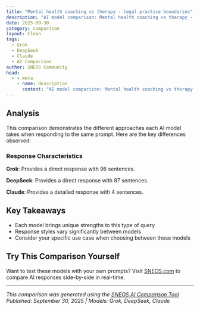```yaml
---
title: "Mental health coaching vs therapy - legal practice boundaries"
description: "AI model comparison: Mental health coaching vs therapy - legal practice boundaries..."
date: 2025-09-30
category: comparison
layout: Clean
tags:
  - Grok
  - DeepSeek
  - Claude
  - AI Comparison
author: SNEOS Community
head:
  - - meta
    - name: description
      content: "AI model comparison: Mental health coaching vs therapy - legal practice boundaries..."
---
```


<ChatComparison
  title="Mental health coaching vs therapy - legal practice boundaries"
  prompt="Mental health coaching vs therapy - legal practice boundaries"
  :responses='{
    "Grok": "Mental health coaching and therapy are two distinct practices that serve different purposes, and understanding the legal and professional boundaries between them is critical to ensure compliance with regulations and to protect both the practitioner and the client. Below is an overview of the differences and legal practice boundaries between mental health coaching and therapy.\n\n### 1. **Definitions and Scope of Practice**\n   - **Mental Health Coaching**:\n     - Focuses on personal development, goal-setting, and helping clients achieve specific life objectives (e.g., career growth, stress management, or lifestyle changes).\n     - Coaches work with clients who are generally mentally healthy and seeking guidance to improve their performance or well-being.\n     - Coaching is not a regulated profession in most jurisdictions, meaning there are often no specific legal requirements for licensure or certification to practice. However, coaches must avoid providing services that constitute therapy.\n     - Coaches are not trained or legally authorized to diagnose or treat mental health disorders.\n   - **Therapy (Counseling/Psychotherapy)**:\n     - Involves the diagnosis and treatment of mental health disorders, emotional distress, or behavioral issues.\n     - Therapists are trained professionals (e.g., psychologists, licensed clinical social workers, marriage and family therapists) who are licensed by state or national boards to provide clinical interventions.\n     - Therapy is a regulated profession, and practitioners must adhere to strict legal and ethical guidelines, including maintaining client confidentiality under laws like HIPAA (Health Insurance Portability and Accountability Act) in the U.S.\n\n   **Key Boundary**: Coaches must not cross into diagnosing or treating mental health conditions, as this is outside their scope of practice and can constitute practicing therapy without a license, which is illegal in many jurisdictions.\n\n---\n\n### 2. **Legal Practice Boundaries**\n   - **Licensure and Regulation**:\n     - Therapists must be licensed to practice in their state or country, which typically requires a graduate degree, supervised clinical hours, and passing a licensure exam.\n     - Mental health coaching is often unregulated, but coaches must be careful not to advertise or provide services that imply they are offering therapy. For example, using terms like \u201Ccounseling,\u201D \u201Cpsychotherapy,\u201D or claiming to treat mental health conditions can be seen as practicing without a license.\n   - **Scope of Practice Violations**:\n     - Coaches who attempt to address deep-seated trauma, severe anxiety, depression, or other mental health disorders risk legal consequences for practicing therapy without a license.\n     - In the U.S., state laws (e.g., licensing boards for psychologists or counselors) define what constitutes the practice of therapy. For example, offering interventions for mental health diagnoses or using clinical language could violate these laws.\n   - **Referral Obligations**:\n     - Coaches are ethically and sometimes legally obligated to refer clients to licensed therapists if they suspect a mental health issue beyond their scope (e.g., suicidal ideation, severe depression).\n     - Failing to refer a client in need of therapy could result in liability if harm occurs.\n   - **Confidentiality**:\n     - Therapists are bound by strict confidentiality laws (e.g., HIPAA in the U.S.) and ethical codes to protect client privacy.\n     - Coaching does not typically fall under these same legal protections, though coaches should still maintain confidentiality as a best practice and may be subject to general privacy laws.\n\n   **Key Boundary**: Coaches must clearly define their role and avoid any implication of providing clinical services. This includes disclaimers in contracts or marketing materials stating that coaching is not therapy and does not address mental health disorders.\n\n---\n\n### 3. **Ethical Considerations**\n   - Coaches should adhere to ethical guidelines (e.g., those provided by organizations like the International Coach Federation, ICF) to avoid misleading clients about their qualifications or services.\n   - Therapists are held to stricter ethical standards by licensing boards and professional organizations (e.g., American Psychological Association, APA), which include specific protocols for client care, boundaries, and dual relationships.\n   - Coaches must be transparent about their lack of clinical training if a client raises concerns about mental health issues, and they should have a referral network of licensed professionals.\n\n---\n\n### 4. **Practical Boundaries**\n   - **Training**:\n     - Therapists undergo extensive formal education (often a master\u2019s or doctoral degree) in psychology, counseling, or social work, along with clinical supervision.\n     - Coaches may complete certification programs (e.g., through ICF-accredited programs), but these are not equivalent to clinical training and do not qualify them to treat mental health conditions.\n   - **Language and Marketing**:\n     - Coaches should avoid using clinical terms like \u201Cdiagnosis,\u201D \u201Ctreatment,\u201D \u201Cpatient,\u201D or \u201Ctherapy\u201D in their practice or advertising.\n     - Marketing materials should emphasize personal growth, life skills, or performance rather than mental health treatment.\n   - **Clientele**:\n     - Coaches typically work with clients who are functioning well but seeking improvement in specific areas.\n     - Therapists work with clients who may have diagnosable conditions or significant emotional challenges.\n\n   **Key Boundary**: Coaches should assess a client\u2019s needs during initial consultations and decline working with individuals who require therapeutic intervention, referring them to a licensed professional instead.\n\n---\n\n### 5. **Legal Risks for Coaches**\n   - **Practicing Without a License**: If a coach provides services resembling therapy (e.g., addressing trauma or diagnosing disorders), they could face lawsuits or penalties from state licensing boards.\n     - Penalties can include fines, cease-and-desist orders, or, in severe cases, criminal charges.\n   - **Liability for Harm**: If a coach fails to refer a client with serious mental health needs and the client experiences harm (e.g., worsening condition or suicide), the coach could face negligence claims.\n   - **Contractual Clarity**: Coaches should use clear contracts or agreements that outline the scope of their services, explicitly stating that they do not provide therapy or medical advice.\n\n---\n\n### 6. **Jurisdictional Variations**\n   - Legal boundaries between coaching and therapy vary by country and state/province. For example:\n     - In the U.S., each state has its own licensing laws for therapists, and some states have begun exploring regulations for life coaching.\n     - In the UK, therapy is regulated by bodies like the British Association for Counselling and Psychotherapy (BACP), while coaching remains largely unregulated but must not overlap with clinical practice.\n     - In Canada, therapy is regulated at the provincial level, and coaches must avoid practicing psychotherapy without a license.\n   - Coaches and therapists should familiarize themselves with local laws to ensure compliance.\n\n---\n\n### 7. **Best Practices for Mental Health Coaches**\n   - **Training**: Obtain certification from reputable organizations (e.g., ICF) to establish credibility and learn ethical boundaries.\n   - **Disclaimers**: Include clear statements in contracts, websites, and marketing materials that coaching is not therapy or a substitute for mental health treatment.\n   - **Referrals**: Build a network of licensed therapists to refer clients when issues beyond coaching arise.\n   - **Boundaries**: Regularly assess whether a client\u2019s needs fall within the coaching scope and communicate openly if they do not.\n   - **Insurance**: Consider professional liability insurance to protect against potential legal claims.\n\n---\n\n### 8. **When Does Coaching Cross into Therapy?**\n   Here are some red flags that a coach may be overstepping legal and ethical boundaries:\n   - Attempting to address past trauma or deep emotional issues.\n   - Offering advice on diagnosable conditions like depression, anxiety, or PTSD.\n   - Using therapeutic techniques (e.g., cognitive-behavioral therapy tools) without proper training or licensure.\n   - Failing to refer a client who exhibits signs of a mental health crisis.\n\n---\n\n### Conclusion\nMental health coaching and therapy serve different purposes, with therapy being a regulated, clinical practice and coaching focusing on personal growth for generally healthy individuals. Legal boundaries are critical to ensure coaches do not inadvertently practice therapy without a license, which can result in significant legal and ethical consequences. Coaches must remain vigilant about their scope of practice, use clear disclaimers, and refer clients to licensed therapists when necessary. Consulting with a legal professional familiar with local regulations is also advisable to ensure compliance. If you have a specific jurisdiction or situation in mind, I can help narrow down the guidance further.",
    "DeepSeek": "Of course. This is a critical distinction, especially for both consumers and practitioners to understand. The line between mental health coaching and therapy is defined by legal practice boundaries, which exist to protect the public from harm.\n\nHere\u2019s a detailed breakdown of the differences, focusing on the legal and practical boundaries.\n\n---\n\n### Executive Summary\n\nThe core legal difference is that **therapy (counseling, psychotherapy) is a licensed, regulated healthcare service** for diagnosing and treating mental illness. **Coaching is an unregulated, non-clinical service** focused on personal growth, performance, and goal achievement. A coach operating outside their boundaries and providing therapy is likely engaging in the unlicensed, and therefore illegal, practice of medicine or psychotherapy.\n\n---\n\n### Comparison Table: Mental Health Coaching vs. Therapy\n\n| Feature | Mental Health Coaching | Therapy (Psychotherapy/Counseling) |\n| :--- | :--- | :--- |\n| **Primary Focus** | **Present \u0026 Future.** Goal achievement, performance, personal growth, and building skills for a better life. | **Past \u0026 Present.** Healing from past trauma, diagnosing and treating mental health disorders, relieving psychological suffering. |\n| **Core Question** | \u0022How can we move you forward toward your goals?\u0022 | \u0022Why are you feeling or behaving this way, and how can we heal it?\u0022 |\n| **Relationship** | Collaborative partnership. The client is seen as creative, resourceful, and whole. | Clinical relationship. The therapist is an expert assessing and treating a patient\u0027s mental health condition. |\n| **Regulation \u0026 Licensing** | **Unregulated.** No mandatory license. Credentials are optional (e.g., ICF, NBHWC). | **Highly Regulated.** Requires a state-issued license (e.g., LCSW, LMFT, LPCC, Psy.D.). Rigorous education, supervised hours, and exams are mandatory. |\n| **Legal Scope of Practice** | **Cannot** diagnose or treat mental health conditions. Works with clinically \u0022well\u0022 populations. | **Legally authorized** to diagnose (using DSM-5/ICD-10) and treat mental, emotional, and behavioral disorders. |\n| **Methods** | Action planning, accountability, values clarification, strengths-based approaches, motivational interviewing. | Evidence-based therapeutic modalities (CBT, DBT, Psychodynamic, EMDR, etc.), clinical assessment, diagnosis, treatment planning. |\n| **Payment** | Typically private pay. Not covered by health insurance. | Often covered by health insurance (in the US) due to being a medical service. |\n| **Ideal Client** | Someone feeling \u0022stuck\u0022 in life, seeking clarity, navigating a transition, or wanting to improve performance or wellness. | Someone experiencing significant distress, impaired functioning, or symptoms of a mental health disorder (e.g., depression, anxiety, PTSD). |\n\n---\n\n### Deep Dive into Legal Practice Boundaries\n\nThe legal boundaries are the most critical aspect. Practicing therapy without a license is a criminal offense that can result in fines, cease-and-desist orders, and even jail time.\n\n#### 1. Diagnosis: The Bright Red Line\n*   **Therapy:** Licensed therapists are trained and legally permitted to use the *Diagnostic and Statistical Manual of Mental Disorders (DSM-5)* or the *International Classification of Diseases (ICD-10)* to diagnose conditions like Major Depressive Disorder, Generalized Anxiety Disorder, or PTSD.\n*   **Coaching:** A coach **must never diagnose a condition**. They cannot say, \u0022It sounds like you have anxiety.\u0022 They can only work with the client\u0027s stated experience, e.g., \u0022You\u0027ve mentioned feeling very stressed and overwhelmed.\u0022\n\n#### 2. Treatment: The Other Bright Red Line\n*   **Therapy:** \u0022Treatment\u0022 involves clinical interventions aimed at alleviating the symptoms of a diagnosed disorder. This includes processing trauma, restructuring cognitive distortions, and reducing suicidal ideation.\n*   **Coaching:** A coach **cannot treat a mental illness**. They cannot create a \u0022treatment plan\u0022 for depression. They can, however, create an \u0022action plan\u0022 for a client who wants to build better sleep habits or improve work-life balance, even if that client also has a diagnosis (and is concurrently seeing a therapist).\n\n#### 3. The \u0022Dabble\u0022 Danger\nA common ethical and legal pitfall for coaches is \u0022dabbling\u0022 in therapeutic techniques. A coach should not:\n*   Lead a client through a guided imagery exercise to process a childhood trauma.\n*   Use exposure and response prevention (a core technique for OCD) to help a client with their \u0022perfectionism.\u0022\n*   Attempt to \u0022treat\u0022 a client\u0027s panic attacks.\n\nThese are clinical interventions reserved for licensed professionals.\n\n---\n\n### The Critical Importance of Assessment and Referral\n\nA competent and ethical mental health coach **must** be able to screen for clinical issues and know when to refer to a therapist.\n\n**When a Coach Should Refer:**\n*   The client mentions symptoms of a diagnosable disorder (e.g., prolonged deep sadness, panic attacks, thoughts of self-harm).\n*   The client\u0027s issues are rooted in unresolved trauma.\n*   The client is using the coaching relationship as a substitute for therapy.\n*   The client is not making progress because underlying clinical issues are the primary barrier.\n\n**Sample Referral Language for a Coach:**\n\u003E \u0022What you\u0027re describing sounds like it\u0027s causing you significant pain and is beyond the scope of my expertise as a coach. My role is to help you build skills and achieve goals, not to treat mental health conditions. To best support you, I strongly recommend you connect with a licensed therapist who can provide the appropriate clinical care. I can help you find some resources if that would be useful.\u0022\n\n### The Overlap and Collaboration (The Grey Area)\n\nThere is a significant area of overlap in skills and topics. Both coaches and therapists may discuss:\n*   Stress management techniques\n*   Communication skills\n*   Building self-confidence\n*   Navigating career changes\n*   Relationship challenges\n\nThe **key difference is not the topic, but the *depth* and *purpose*** of the work. A therapist might explore how a client\u0027s social anxiety stems from childhood bullying (past-focused, healing). A coach would help that same client, who is *already managing their anxiety with a therapist*, practice strategies to speak up more in meetings (present-focused, action-oriented).\n\n**Integrated Care:** The ideal scenario is often collaboration. A client can see a therapist to address clinical depression (treatment) and a coach to help them rebuild structure and social connection in their life (goal achievement).\n\n### Conclusion\n\nFor the **client**: If you are struggling with a condition that impairs your daily functioning, seek a licensed therapist. If you are functionally well but want to enhance your performance, achieve specific goals, or navigate a life transition, a coach may be a good fit.\n\nFor the **practitioner**: Know your legal and ethical boundaries. Coaches must operate within a non-clinical, forward-looking framework and be vigilant about referral. Therapists must provide the diagnosis and treatment they are licensed for. Straying across this line is not just unethical\u2014it\u0027s illegal.",
    "Claude": "# Mental Health Coaching vs Therapy: Legal Practice Boundaries\n\n## Key Legal Distinctions\n\n### **Therapy/Counseling**\n- **Licensed practice** requiring state certification\n- Can diagnose mental health conditions\n- Treats mental illness and psychological disorders\n- Covered by insurance (often)\n- Bound by strict confidentiality laws (HIPAA)\n- Subject to professional liability and malpractice standards\n\n### **Mental Health Coaching**\n- **Unlicensed** in most jurisdictions\n- Cannot diagnose or treat mental illness\n- Focuses on goal-setting, motivation, and personal development\n- Generally not insurance-covered\n- Less stringent confidentiality requirements\n- Fewer regulatory protections\n\n## Critical Legal Boundaries\n\n### **What Coaches CANNOT Do:**\n- Diagnose mental health conditions\n- Treat clinical depression, anxiety disorders, PTSD, etc.\n- Prescribe medication or medical treatments\n- Use terms like \u0022therapy,\u0022 \u0022counseling,\u0022 or \u0022treatment\u0022\n- Work with active suicidal ideation or severe mental illness\n- Claim to cure or treat psychological disorders\n\n### **What Coaches CAN Do:**\n- Provide goal-oriented guidance\n- Teach coping strategies and life skills\n- Offer accountability and motivation\n- Help with life transitions and personal growth\n- Use wellness and self-improvement approaches\n\n## Legal Risks \u0026 Protections\n\n### **For Practitioners:**\n- **Scope of practice violations** - practicing without a license\n- **Liability issues** if harm occurs during coaching\n- **False advertising** claims if overstating qualifications\n- **Duty of care** questions in crisis situations\n\n### **Risk Mitigation:**\n- Clear contracts defining scope of work\n- Professional liability insurance\n- Proper referral protocols for mental health crises\n- Transparent marketing about qualifications\n- Continuing education and certification through coaching organizations\n\n## State-by-State Variations\n\n**Important:** Laws vary significantly by jurisdiction. Some states have stricter boundaries, while others are more permissive about coaching activities.\n\n## Red Flags Requiring Referral\n\nCoaches should immediately refer to licensed professionals when clients present:\n- Suicidal or homicidal thoughts\n- Substance abuse issues\n- Eating disorders\n- Trauma responses\n- Severe depression or anxiety\n- Psychotic symptoms\n\nWould you like me to elaborate on any specific aspect of these boundaries or discuss particular scenarios?"
  }'
  published-date="16:41"
/>

## Analysis

This comparison demonstrates the different approaches each AI model takes when responding to the same prompt. Here are the key differences observed:

### Response Characteristics

**Grok**: Provides a direct response with 96 sentences. 

**DeepSeek**: Provides a direct response with 87 sentences. 

**Claude**: Provides a detailed response with 4 sentences. 

## Key Takeaways

- Each model brings unique strengths to this type of query
- Response styles vary significantly between models
- Consider your specific use case when choosing between these models

## Try This Comparison Yourself

Want to test these models with your own prompts? Visit [SNEOS.com](https://sneos.com) to compare AI responses side-by-side in real-time.

---

*This comparison was generated using the [SNEOS AI Comparison Tool](https://sneos.com)*
*Published: September 30, 2025 | Models: Grok, DeepSeek, Claude*
